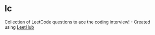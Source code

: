 # lc
Collection of LeetCode questions to ace the coding interview! - Created using [LeetHub](https://github.com/QasimWani/LeetHub)
